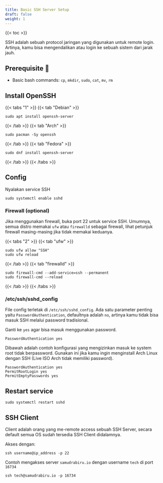 ```yaml
---
title: Basic SSH Server Setup
draft: false
weight: 1
---
```


{{< toc >}}

SSH adalah sebuah protocol jaringan yang digunakan untuk remote login. Artinya, kamu bisa mengendalikan atau login ke sebuah sistem dari jarak jauh.

## Prerequisite &#x1F9E0;

- Basic bash commands: `cp`, `mkdir`, `sudo`, `cat`, `mv`, `rm`

## Install OpenSSH

{{< tabs "1" >}}
{{< tab "Debian" >}}
```plain
sudo apt install openssh-server
```
{{< /tab >}}
{{< tab "Arch" >}}
```plain
sudo pacman -Sy openssh
```
{{< /tab >}}
{{< tab "Fedora" >}}
```plain
sudo dnf install openssh-server
```
{{< /tab >}}
{{< /tabs >}}

## Config

Nyalakan service SSH

```plain
sudo systemctl enable sshd
```
### Firewall (optional)

Jika menggunakan firewall, buka port 22 untuk service SSH. Umumnya, semua distro memakai `ufw` atau `firewalld` sebagai firewall, lihat petunjuk firewall masing-masing jika tidak memakai keduanya.

{{< tabs "2" >}}
{{< tab "ufw" >}}
```plain
sudo ufw allow "SSH"
sudo ufw reload
```
{{< /tab >}}
{{< tab "firewalld" >}}
```plain
sudo firewall-cmd --add-service=ssh --permanent
sudo firewall-cmd --reload
```
{{< /tab >}}
{{< /tabs >}}

### /etc/ssh/sshd_config

File config terletak di `/etc/ssh/sshd_config`. Ada satu parameter penting yaitu `PasswordAuthentication`, defaultnya adalah `no`, artinya kamu tidak bisa masuk SSH melalui password tradisional.

Ganti ke `yes` agar bisa masuk menggunakan password.
```plain
PasswordAuthentication yes
```
Dibawah adalah contoh konfigurasi yang mengizinkan masuk ke system root tidak berpassword. Gunakan ini jika kamu ingin menginstall Arch Linux dengan SSH (Live ISO Arch tidak memiliki password).
```plain
PasswordAuthentication yes
PermitRootLogin yes
PermitEmptyPasswords yes
```

## Restart service

```plain
sudo systemctl restart sshd
```

## SSH Client

Client adalah orang yang me-remote access sebuah SSH Server, secara default semua OS sudah tersedia SSH Client didalamnya.

Akses dengan:
```plain
ssh username@ip_address -p 22
```
Contoh mengakses server `samudrabiru.io` dengan username `tech` di port `16734`
```plain
ssh tech@samudrabiru.io -p 16734
```